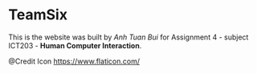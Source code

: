 # TeamSix

This is the website was built by *Anh Tuan Bui* for Assignment 4 - subject ICT203 - __Human Computer Interaction__.

@Credit 
Icon
https://www.flaticon.com/
